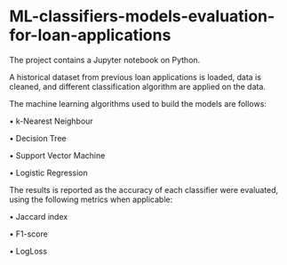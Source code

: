 # ML-classifiers-models-evaluation-for-loan-applications
The project contains a Jupyter notebook on Python. 

A historical dataset from previous loan applications is loaded, data is cleaned, and different classification algorithm are applied on the data. 

The machine learning algorithms used to build the models are follows:

• k-Nearest Neighbour

• Decision Tree

• Support Vector Machine

• Logistic Regression


The results is reported as the accuracy of each classifier were evaluated, using the following metrics when applicable:  

• Jaccard index

• F1-score

• LogLoss
